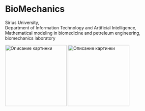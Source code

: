 # BioMechanics
Sirius University,  
Department of Information Technology and Artificial Intelligence,  
Mathematical modeling in biomedicine and petreleum engineering,  
biomechanics laboratory

<image src="https://biomolecula.ru/img/content/logo-unisirius.png" alt="Описание картинки" width="200">

<image src="https://yt3.googleusercontent.com/ytc/AL5GRJXIeMRijXBvlIipDyAORbhmjUnix0HlG9GwoYmW=s900-c-k-c0x00ffffff-no-rj" alt="Описание картинки" width="200">
